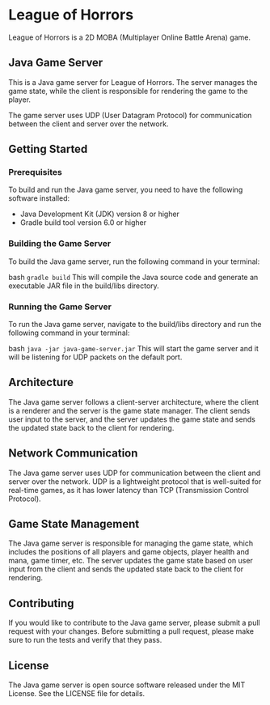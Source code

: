 # League of Horrors
League of Horrors is a 2D MOBA (Multiplayer Online Battle Arena) game.

## Java Game Server
This is a Java game server for League of Horrors. The server manages the game state, while the client is responsible for rendering the game to the player.

The game server uses UDP (User Datagram Protocol) for communication between the client and server over the network.

## Getting Started
### Prerequisites
To build and run the Java game server, you need to have the following software installed:

* Java Development Kit (JDK) version 8 or higher
* Gradle build tool version 6.0 or higher
### Building the Game Server
To build the Java game server, run the following command in your terminal:

bash
`gradle build`
This will compile the Java source code and generate an executable JAR file in the build/libs directory.

### Running the Game Server
To run the Java game server, navigate to the build/libs directory and run the following command in your terminal:

bash
`java -jar java-game-server.jar`
This will start the game server and it will be listening for UDP packets on the default port.

## Architecture
The Java game server follows a client-server architecture, where the client is a renderer and the server is the game state manager. The client sends user input to the server, and the server updates the game state and sends the updated state back to the client for rendering.

## Network Communication
The Java game server uses UDP for communication between the client and server over the network. UDP is a lightweight protocol that is well-suited for real-time games, as it has lower latency than TCP (Transmission Control Protocol).

## Game State Management
The Java game server is responsible for managing the game state, which includes the positions of all players and game objects, player health and mana, game timer, etc. The server updates the game state based on user input from the client and sends the updated state back to the client for rendering.

## Contributing
If you would like to contribute to the Java game server, please submit a pull request with your changes. Before submitting a pull request, please make sure to run the tests and verify that they pass.

## License
The Java game server is open source software released under the MIT License. See the LICENSE file for details.

